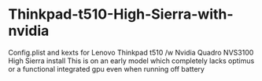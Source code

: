 # Thinkpad-t510-High-Sierra-with-nvidia
Config.plist and kexts for Lenovo Thinkpad t510 /w Nvidia Quadro NVS3100 High Sierra install
This is on an early model which completely lacks optimus or a functional integrated gpu even when running off battery
